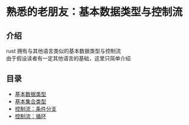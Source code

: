 # 熟悉的老朋友：基本数据类型与控制流

## 介绍

rust 拥有与其他语言类似的基本数据类型与控制流  
由于假设读者有一定其他语言的基础，这里只简单介绍

## 目录

- [基本数据类型](./basic_type.md)
- [基本集合类型](./basic_collect.md)
- [控制流：条件分支](./branch.md)
- [控制流：循环](./loop.md)